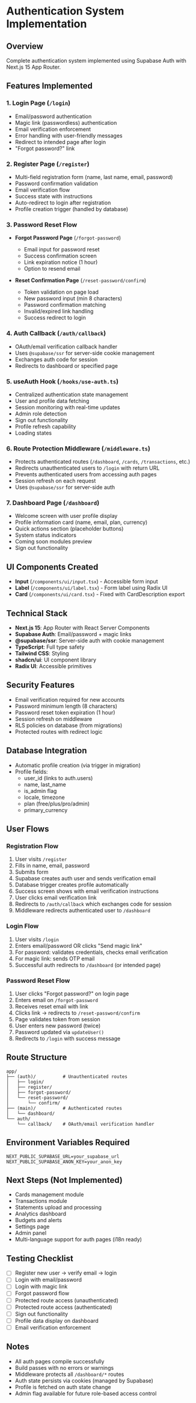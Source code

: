 # Authentication System Implementation

## Overview

Complete authentication system implemented using Supabase Auth with Next.js 15 App Router.

## Features Implemented

### 1. **Login Page** (`/login`)

- Email/password authentication
- Magic link (passwordless) authentication
- Email verification enforcement
- Error handling with user-friendly messages
- Redirect to intended page after login
- "Forgot password?" link

### 2. **Register Page** (`/register`)

- Multi-field registration form (name, last name, email, password)
- Password confirmation validation
- Email verification flow
- Success state with instructions
- Auto-redirect to login after registration
- Profile creation trigger (handled by database)

### 3. **Password Reset Flow**

- **Forgot Password Page** (`/forgot-password`)

  - Email input for password reset
  - Success confirmation screen
  - Link expiration notice (1 hour)
  - Option to resend email

- **Reset Confirmation Page** (`/reset-password/confirm`)
  - Token validation on page load
  - New password input (min 8 characters)
  - Password confirmation matching
  - Invalid/expired link handling
  - Success redirect to login

### 4. **Auth Callback** (`/auth/callback`)

- OAuth/email verification callback handler
- Uses `@supabase/ssr` for server-side cookie management
- Exchanges auth code for session
- Redirects to dashboard or specified page

### 5. **useAuth Hook** (`/hooks/use-auth.ts`)

- Centralized authentication state management
- User and profile data fetching
- Session monitoring with real-time updates
- Admin role detection
- Sign out functionality
- Profile refresh capability
- Loading states

### 6. **Route Protection Middleware** (`/middleware.ts`)

- Protects authenticated routes (`/dashboard`, `/cards`, `/transactions`, etc.)
- Redirects unauthenticated users to `/login` with return URL
- Prevents authenticated users from accessing auth pages
- Session refresh on each request
- Uses `@supabase/ssr` for server-side auth

### 7. **Dashboard Page** (`/dashboard`)

- Welcome screen with user profile display
- Profile information card (name, email, plan, currency)
- Quick actions section (placeholder buttons)
- System status indicators
- Coming soon modules preview
- Sign out functionality

## UI Components Created

- **Input** (`/components/ui/input.tsx`) - Accessible form input
- **Label** (`/components/ui/label.tsx`) - Form label using Radix UI
- **Card** (`/components/ui/card.tsx`) - Fixed with CardDescription export

## Technical Stack

- **Next.js 15**: App Router with React Server Components
- **Supabase Auth**: Email/password + magic links
- **@supabase/ssr**: Server-side auth with cookie management
- **TypeScript**: Full type safety
- **Tailwind CSS**: Styling
- **shadcn/ui**: UI component library
- **Radix UI**: Accessible primitives

## Security Features

- Email verification required for new accounts
- Password minimum length (8 characters)
- Password reset token expiration (1 hour)
- Session refresh on middleware
- RLS policies on database (from migrations)
- Protected routes with redirect logic

## Database Integration

- Automatic profile creation (via trigger in migration)
- Profile fields:
  - user_id (links to auth.users)
  - name, last_name
  - is_admin flag
  - locale, timezone
  - plan (free/plus/pro/admin)
  - primary_currency

## User Flows

### Registration Flow

1. User visits `/register`
2. Fills in name, email, password
3. Submits form
4. Supabase creates auth user and sends verification email
5. Database trigger creates profile automatically
6. Success screen shows with email verification instructions
7. User clicks email verification link
8. Redirects to `/auth/callback` which exchanges code for session
9. Middleware redirects authenticated user to `/dashboard`

### Login Flow

1. User visits `/login`
2. Enters email/password OR clicks "Send magic link"
3. For password: validates credentials, checks email verification
4. For magic link: sends OTP email
5. Successful auth redirects to `/dashboard` (or intended page)

### Password Reset Flow

1. User clicks "Forgot password?" on login page
2. Enters email on `/forgot-password`
3. Receives reset email with link
4. Clicks link → redirects to `/reset-password/confirm`
5. Page validates token from session
6. User enters new password (twice)
7. Password updated via `updateUser()`
8. Redirects to `/login` with success message

## Route Structure

```
app/
├── (auth)/          # Unauthenticated routes
│   ├── login/
│   ├── register/
│   ├── forgot-password/
│   └── reset-password/
│       └── confirm/
├── (main)/          # Authenticated routes
│   └── dashboard/
└── auth/
    └── callback/    # OAuth/email verification handler
```

## Environment Variables Required

```env
NEXT_PUBLIC_SUPABASE_URL=your_supabase_url
NEXT_PUBLIC_SUPABASE_ANON_KEY=your_anon_key
```

## Next Steps (Not Implemented)

- Cards management module
- Transactions module
- Statements upload and processing
- Analytics dashboard
- Budgets and alerts
- Settings page
- Admin panel
- Multi-language support for auth pages (i18n ready)

## Testing Checklist

- [ ] Register new user → verify email → login
- [ ] Login with email/password
- [ ] Login with magic link
- [ ] Forgot password flow
- [ ] Protected route access (unauthenticated)
- [ ] Protected route access (authenticated)
- [ ] Sign out functionality
- [ ] Profile data display on dashboard
- [ ] Email verification enforcement

## Notes

- All auth pages compile successfully
- Build passes with no errors or warnings
- Middleware protects all `/dashboard/*` routes
- Auth state persists via cookies (managed by Supabase)
- Profile is fetched on auth state change
- Admin flag available for future role-based access control
